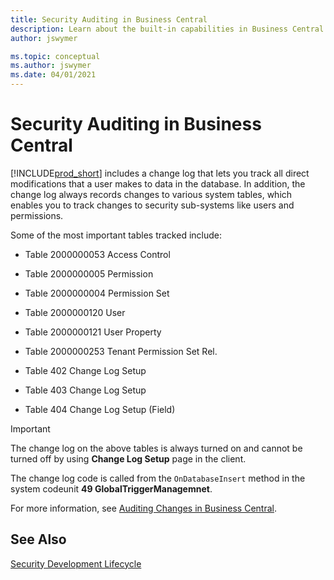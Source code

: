 ```yaml
---
title: Security Auditing in Business Central
description: Learn about the built-in capabilities in Business Central that let you track and audit usage of your Business Central.
author: jswymer

ms.topic: conceptual
ms.author: jswymer
ms.date: 04/01/2021
---
```


# Security Auditing in Business Central

[!INCLUDE[prod_short](../developer/includes/prod_short.md)] includes a change log that lets you track all direct modifications that a user makes to data in the database. In addition, the change log always records changes to various system tables, which enables you to track changes to security sub-systems like users and permissions.

Some of the most important tables tracked include:  

- Table 2000000053 Access Control

- Table 2000000005 Permission

- Table 2000000004 Permission Set

- Table 2000000120 User

- Table 2000000121 User Property

- Table 2000000253 Tenant Permission Set Rel.

- Table 402 Change Log Setup

- Table 403 Change Log Setup

- Table 404 Change Log Setup (Field)

> [!IMPORTANT]  
> The change log on the above tables is always turned on and cannot be turned off by using **Change Log Setup** page in the client.
>
> The change log code is called from the `OnDatabaseInsert` method in the system codeunit **49 GlobalTriggerManagemnet**.

For more information, see [Auditing Changes in Business Central](/dynamics365/business-central/across-log-changes).

<!-- change title to auditing data changes -->
## See Also  

[Security Development Lifecycle](https://www.microsoft.com/sdl)  
